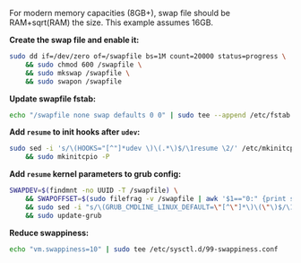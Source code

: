 For modern memory capacities (8GB+), swap file should be RAM+sqrt(RAM) the size. This
example assumes 16GB.

**Create the swap file and enable it:**
```sh
sudo dd if=/dev/zero of=/swapfile bs=1M count=20000 status=progress \
    && sudo chmod 600 /swapfile \
    && sudo mkswap /swapfile \
    && sudo swapon /swapfile
```

**Update swapfile fstab:**
```sh
echo "/swapfile none swap defaults 0 0" | sudo tee --append /etc/fstab
```

**Add `resume` to init hooks after `udev`:**
```sh
sudo sed -i 's/\(HOOKS="[^"]*udev \)\(.*\)$/\1resume \2/' /etc/mkinitcpio.conf \
    && sudo mkinitcpio -P
```

**Add `resume` kernel parameters to grub config:**
```sh
SWAPDEV=$(findmnt -no UUID -T /swapfile) \
    && SWAPOFFSET=$(sudo filefrag -v /swapfile | awk '$1=="0:" {print substr($4, 1, length($4)-2)}') \
    && sudo sed -i "s/\(GRUB_CMDLINE_LINUX_DEFAULT=\"[^\"]*\)\(\"\)$/\1 resume=UUID=${SWAPDEV} resume_offset=${SWAPOFFSET}\2/" /etc/default/grub \
    && sudo update-grub
```

**Reduce swappiness:**
```sh
echo "vm.swappiness=10" | sudo tee /etc/sysctl.d/99-swappiness.conf
```
